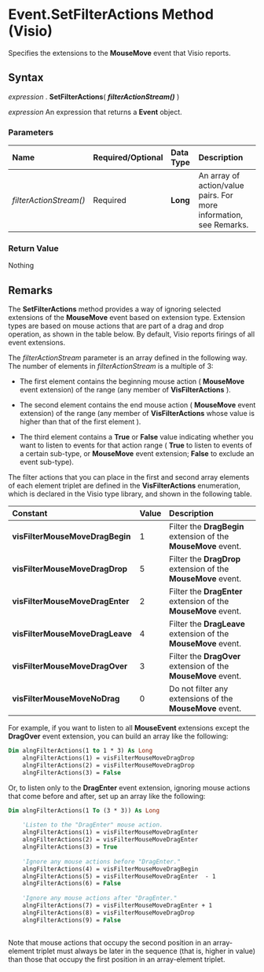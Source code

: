 
# Event.SetFilterActions Method (Visio)

Specifies the extensions to the  **MouseMove** event that Visio reports.


## Syntax

 _expression_ . **SetFilterActions**( **_filterActionStream()_** )

 _expression_ An expression that returns a **Event** object.


### Parameters



|**Name**|**Required/Optional**|**Data Type**|**Description**|
|:-----|:-----|:-----|:-----|
| _filterActionStream()_|Required| **Long**|An array of action/value pairs. For more information, see Remarks.|

### Return Value

Nothing


## Remarks

The  **SetFilterActions** method provides a way of ignoring selected extensions of the **MouseMove** event based on extension type. Extension types are based on mouse actions that are part of a drag and drop operation, as shown in the table below. By default, Visio reports firings of all event extensions.

The  _filterActionStream_ parameter is an array defined in the following way. The number of elements in _filterActionStream_ is a multiple of 3:


- The first element contains the beginning mouse action ( **MouseMove** event extension) of the range (any member of **VisFilterActions** ).
    
- The second element contains the end mouse action ( **MouseMove** event extension) of the range (any member of **VisFilterActions** whose value is higher than that of the first element ).
    
- The third element contains a  **True** or **False** value indicating whether you want to listen to events for that action range ( **True** to listen to events of a certain sub-type, or **MouseMove** event extension; **False** to exclude an event sub-type).
    
The filter actions that you can place in the first and second array elements of each element triplet are defined in the  **VisFilterActions** enumeration, which is declared in the Visio type library, and shown in the following table.



|**Constant**|**Value**|**Description**|
|:-----|:-----|:-----|
| **visFilterMouseMoveDragBegin**|1|Filter the  **DragBegin** extension of the **MouseMove** event.|
| **visFilterMouseMoveDragDrop**|5|Filter the  **DragDrop** extension of the **MouseMove** event.|
| **visFilterMouseMoveDragEnter**|2|Filter the  **DragEnter** extension of the **MouseMove** event.|
| **visFilterMouseMoveDragLeave**|4|Filter the  **DragLeave** extension of the **MouseMove** event.|
| **visFilterMouseMoveDragOver**|3|Filter the  **DragOver** extension of the **MouseMove** event.|
| **visFilterMouseMoveNoDrag**|0|Do not filter any extensions of the  **MouseMove** event.|
For example, if you want to listen to all  **MouseEvent** extensions except the **DragOver** event extension, you can build an array like the following:




```vb
Dim alngFilterActions(1 to 1 * 3) As Long  
    alngFilterActions(1) = visFilterMouseMoveDragDrop  
    alngFilterActions(2) = visFilterMouseMoveDragDrop  
    alngFilterActions(3) = False 

```

Or, to listen only to the  **DragEnter** event extension, ignoring mouse actions that come before and after, set up an array like the following:




```vb
Dim alngFilterActions(1 To (3 * 3)) As Long  
 
    'Listen to the "DragEnter" mouse action.  
    alngFilterActions(1) = visFilterMouseMoveDragEnter  
    alngFilterActions(2) = visFilterMouseMoveDragEnter   
    alngFilterActions(3) = True  
 
    'Ignore any mouse actions before "DragEnter."   
    alngFilterActions(4) = visFilterMouseMoveDragBegin  
    alngFilterActions(5) = visFilterMouseMoveDragEnter  - 1  
    alngFilterActions(6) = False  
 
    'Ignore any mouse actions after "DragEnter."   
    alngFilterActions(7) = visFilterMouseMoveDragEnter + 1  
    alngFilterActions(8) = visFilterMouseMoveDragDrop  
    alngFilterActions(9) = False 
 

```

Note that mouse actions that occupy the second position in an array-element triplet must always be later in the sequence (that is, higher in value) than those that occupy the first position in an array-element triplet.

